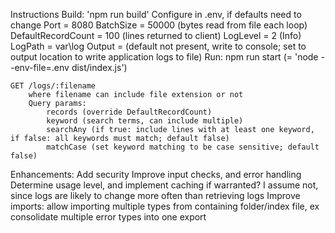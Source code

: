 Instructions
    Build: 'npm run build'
    Configure in .env, if defaults need to change
        Port = 8080
        BatchSize = 50000 (bytes read from file each loop)
        DefaultRecordCount = 100 (lines returned to client)
        LogLevel = 2 (Info)
        LogPath = var\log
        Output = (default not present, write to console; set to output location to write application logs to file)
    Run: npm run start (= 'node --env-file=.env dist/index.js')

    GET /logs/:filename
        where filename can include file extension or not
        Query params:
            records (override DefaultRecordCount)
            keyword (search terms, can include multiple)
            searchAny (if true: include lines with at least one keyword, if false: all keywords must match; default false)
            matchCase (set keyword matching to be case sensitive; default false)

Enhancements:
    Add security
    Improve input checks, and error handling
    Determine usage level, and implement caching if warranted? I assume not, since logs are likely to change more often than retrieving logs
    Improve imports: allow importing multiple types from containing folder/index file, ex consolidate multiple error types into one export
